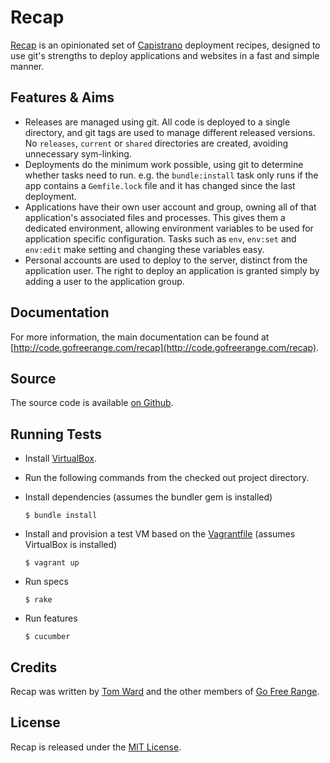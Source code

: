 # Recap

[Recap](http://github.com/freerange/recap) is an opinionated set of [Capistrano](https://github.com/capistrano/capistrano) deployment recipes, designed to use git's strengths to deploy applications and websites in a fast and simple manner.

## Features & Aims

  * Releases are managed using git.  All code is deployed to a single directory, and git tags are used to manage different released versions.  No `releases`, `current` or `shared` directories are created, avoiding unnecessary sym-linking.
  * Deployments do the minimum work possible, using git to determine whether tasks need to run.  e.g. the `bundle:install` task only runs if the app contains a `Gemfile.lock` file and it has changed since the last deployment.
  * Applications have their own user account and group, owning all of that application's associated files and processes.  This gives them a dedicated environment, allowing environment variables to be used for application specific configuration.  Tasks such as `env`, `env:set` and `env:edit` make setting and changing these variables easy.
  * Personal accounts are used to deploy to the server, distinct from the application user.  The right to deploy an application is granted simply by adding a user to the application group.

## Documentation

For more information, the main documentation can be found at [http://code.gofreerange.com/recap](http://code.gofreerange.com/recap).

## Source

The source code is available [on Github](https://github.com/freerange/recap).

## Running Tests

- Install [VirtualBox](https://www.virtualbox.org/).
- Run the following commands from the checked out project directory.
- Install dependencies (assumes the bundler gem is installed)

    `$ bundle install`

- Install and provision a test VM based on the [Vagrantfile](https://github.com/freerange/recap/blob/master/Vagrantfile) (assumes VirtualBox is installed)

    `$ vagrant up`

- Run specs

    `$ rake`

- Run features

    `$ cucumber`

## Credits

Recap was written by [Tom Ward](http://tomafro.net) and the other members of [Go Free Range](http://gofreerange.com).

## License

Recap is released under the [MIT License](https://github.com/freerange/recap/blob/master/LICENSE).